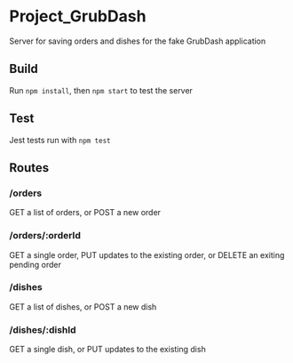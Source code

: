 # Project_GrubDash
Server for saving orders and dishes for the fake GrubDash application

## Build
Run `npm install`, then `npm start` to test the server

## Test
Jest tests run with `npm test`

## Routes

### /orders
GET a list of orders, or POST a new order

### /orders/:orderId
GET a single order, PUT updates to the existing order, or DELETE an exiting pending order

### /dishes
GET a list of dishes, or POST a new dish

### /dishes/:dishId
GET a single dish, or PUT updates to the existing dish

